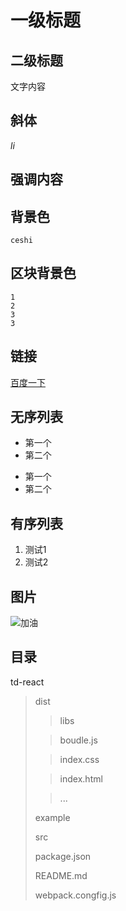 # 一级标题
## 二级标题

文字内容

## 斜体
*li*

## 强调内容




## 背景色
``ceshi ``



## 区块背景色
```
1
2
3
3
```



## 链接
[百度一下](http://www.baidu.com)


## 无序列表
* 第一个
* 第二个


- 第一个
- 第二个


## 有序列表
1. 测试1
2. 测试2


## 图片
![加油](fight.png)

## 目录
td-react
>
>  dist
>
>  > libs
>
>  > boudle.js
>
>  > index.css
>
>  > index.html
>
>  > ...
>
> example
>
>  src
>
> package.json
>
> README.md
>
> webpack.congfig.js
>


